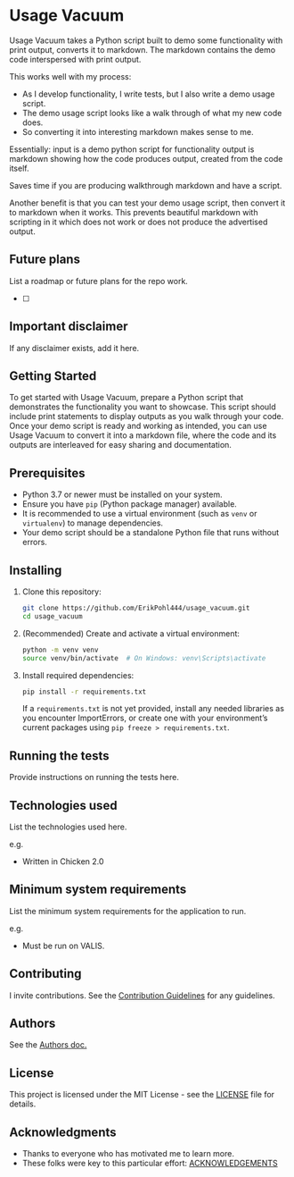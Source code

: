 # Usage Vacuum 

Usage Vacuum takes a Python script built to demo some functionality with print output, converts it to markdown.
The markdown contains the demo code interspersed with print output.

This works well with my process:
* As I develop functionality, I write tests, but I also write a demo usage script.
* The demo usage script looks like a walk through of what my new code does.
* So converting it into interesting markdown makes sense to me.

Essentially: input is a demo python script for functionality
output is markdown showing how the code produces output, created from the code itself.

Saves time if you are producing walkthrough markdown and have a script.

Another benefit is that you can test your demo usage script, then convert it to markdown when it works.
This prevents beautiful markdown with scripting in it which does not work or does not produce the advertised output.


## Future plans

List a roadmap or future plans for the repo work.

- [ ] 

## Important disclaimer

If any disclaimer exists, add it here.

## Getting Started

To get started with Usage Vacuum, prepare a Python script that demonstrates the functionality you want to showcase. This script should include print statements to display outputs as you walk through your code. Once your demo script is ready and working as intended, you can use Usage Vacuum to convert it into a markdown file, where the code and its outputs are interleaved for easy sharing and documentation.

## Prerequisites

- Python 3.7 or newer must be installed on your system.
- Ensure you have `pip` (Python package manager) available.
- It is recommended to use a virtual environment (such as `venv` or `virtualenv`) to manage dependencies.
- Your demo script should be a standalone Python file that runs without errors.

## Installing

1. Clone this repository:
   ```sh
   git clone https://github.com/ErikPohl444/usage_vacuum.git
   cd usage_vacuum
   ```
2. (Recommended) Create and activate a virtual environment:
   ```sh
   python -m venv venv
   source venv/bin/activate  # On Windows: venv\Scripts\activate
   ```
3. Install required dependencies:
   ```sh
   pip install -r requirements.txt
   ```
   If a `requirements.txt` is not yet provided, install any needed libraries as you encounter ImportErrors, or create one with your environment’s current packages using `pip freeze > requirements.txt`.

## Running the tests

Provide instructions on running the tests here.

## Technologies used

List the technologies used here.

e.g.
* Written in Chicken 2.0

## Minimum system requirements

List the minimum system requirements for the application to run.

e.g.
* Must be run on VALIS.

## Contributing

I invite contributions.  See the [Contribution Guidelines](CONTRIBUTING.md) for any guidelines.

## Authors

See the [Authors doc.](AUTHORS.md)

## License

This project is licensed under the MIT License - see the [LICENSE](LICENSE) file for details.

## Acknowledgments

* Thanks to everyone who has motivated me to learn more.
* These folks were key to this particular effort: [ACKNOWLEDGEMENTS](ACKNOWLEDGEMENTS.md)
